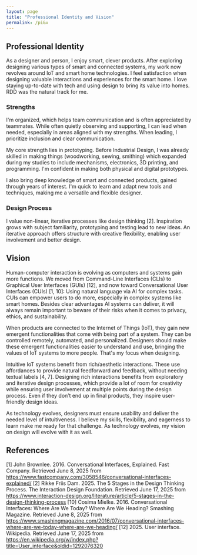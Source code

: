 ```yaml
---
layout: page
title: "Professional Identity and Vision"
permalink: /pi&v
---
```


## Professional Identity
As a designer and person, I enjoy smart, clever products. After exploring designing various types of smart and connected systems, my work now revolves around IoT and smart home technologies. I feel satisfaction when designing valuable interactions and experiences for the smart home. I love staying up-to-date with tech and using design to bring its value into homes. RDD was the natural track for me.

### Strengths
I'm organized, which helps team communication and is often appreciated by teammates. While often quietly observing and supporting, I can lead when needed, especially in areas aligned with my strengths. When leading, I prioritize inclusion and clear communication.

My core strength lies in prototyping. Before Industrial Design, I was already skilled in making things (woodworking, sewing, smithing) which expanded during my studies to include mechanisms, electronics, 3D printing, and programming. I'm confident in making both physical and digital prototypes.

I also bring deep knowledge of smart and connected products, gained through years of interest. I'm quick to learn and adapt new tools and techniques, making me a versatile and flexible designer.

### Design Process
I value non-linear, iterative processes like design thinking [2]. Inspiration grows with subject familiarity, prototyping and testing lead to new ideas. An iterative approach offers structure with creative flexibility, enabling user involvement and better design.

## Vision
Human-computer interaction is evolving as computers and systems gain more functions. We moved from Command-Line Interfaces (CLIs) to Graphical User Interfaces (GUIs) [12], and now toward Conversational User Interfaces (CUIs) [1, 10]: Using natural language via AI for complex tasks. CUIs can empower users to do more, especially in complex systems like smart homes. Besides clear advantages AI systems can deliver, it will always remain important to beware of their risks when it comes to privacy, ethics, and sustainability.

When products are connected to the Internet of Things (IoT), they gain new emergent functionalities that come with being part of a system. They can be controlled remotely, automated, and personalized. Designers should make these emergent functionalities easier to understand and use, bringing the values of IoT systems to more people. That's my focus when designing.

Intuitive IoT systems benefit from rich/aesthetic interactions. These use affordances to provide natural feedforward and feedback, without needing textual labels [4, 7]. Designing rich interactions benefits from exploratory and iterative design processes, which provide a lot of room for creativity while ensuring user involvement at multiple points during the design process. Even if they don’t end up in final products, they inspire user-friendly design ideas.

As technology evolves, designers must ensure usability and deliver the needed level of intuitiveness. I believe my skills, flexibility, and eagerness to learn make me ready for that challenge. As technology evolves, my vision on design will evolve with it as well.

## References
[1]	John Brownlee. 2016. Conversational Interfaces, Explained. Fast Company. Retrieved June 8, 2025 from https://www.fastcompany.com/3058546/conversational-interfaces-explained/
[2]	Rikke Friis Dam. 2025. The 5 Stages in the Design Thinking Process. The Interaction Design Foundation. Retrieved June 17, 2025 from https://www.interaction-design.org/literature/article/5-stages-in-the-design-thinking-process
[10] Cosima Mielke. 2016. Conversational Interfaces: Where Are We Today? Where Are We Heading? Smashing Magazine. Retrieved June 8, 2025 from https://www.smashingmagazine.com/2016/07/conversational-interfaces-where-are-we-today-where-are-we-heading/
[12] 2025. User interface. Wikipedia. Retrieved June 17, 2025 from https://en.wikipedia.org/w/index.php?title=User_interface&oldid=1292076320